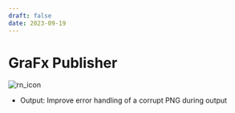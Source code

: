 ```yaml
---
draft: false
date: 2023-09-19
---
```


# GraFx Publisher

![rn_icon](../../../../../assets/CHILI_publisher_RGB.svg)

- Output: Improve error handling of a corrupt PNG during output
